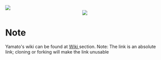 <img src="https://i.imgur.com/AXBj9MQ.png">
<center><img src="https://discordbots.org/api/widget/447401156394876950.svg"></center>

# Note
Yamato's wiki can be found at <a href = "https://github.com/Kaireu/Yamato/wiki"> Wiki 
</a>
 section. Note: The link is an absolute link; cloning or forking will make the link unusable
